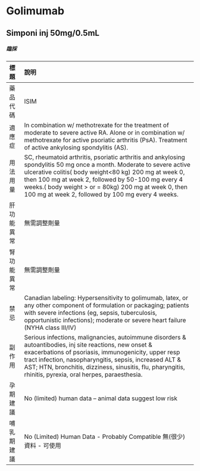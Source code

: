 # Golimumab

## Simponi inj 50mg/0.5mL

##### 臨採

| 標題       | 說明                                                                                                                                                                                                                                                                                                                                             |
|:-----------|:-------------------------------------------------------------------------------------------------------------------------------------------------------------------------------------------------------------------------------------------------------------------------------------------------------------------------------------------------|
| 藥品代碼   | ISIM                                                                                                                                                                                                                                                                                                                                             |
| 適應症     | In combination w/ methotrexate for the treatment of moderate to severe active RA. Alone or in combination w/ methotrexate for active psoriatic arthritis (PsA). Treatment of active ankylosing spondylitis (AS).                                                                                                                                 |
| 用法用量   | SC, rheumatoid arthritis, psoriatic arthritis and ankylosing spondylitis 50 mg once a month. Moderate to severe active ulcerative colitis( body weight<80 kg) 200 mg at week 0, then 100 mg at week 2, followed by 50-100 mg every 4 weeks.( body weight > or = 80kg) 200 mg at week 0, then 100 mg at week 2, followed by 100 mg every 4 weeks. |
| 肝功能異常 | 無需調整劑量                                                                                                                                                                                                                                                                                                                                     |
| 腎功能異常 | 無需調整劑量                                                                                                                                                                                                                                                                                                                                     |
| 禁忌       | Canadian labeling: Hypersensitivity to golimumab, latex, or any other component of formulation or packaging; patients with severe infections (eg, sepsis, tuberculosis, opportunistic infections); moderate or severe heart failure (NYHA class III/IV)                                                                                          |
| 副作用     | Serious infections, malignancies, autoimmune disorders & autoantibodies, inj site reactions, new onset & exacerbations of psoriasis, immunogenicity, upper resp tract infection, nasopharyngitis, sepsis, increased ALT & AST; HTN, bronchitis, dizziness, sinusitis, flu, pharyngitis, rhinitis, pyrexia, oral herpes, paraesthesia.            |
| 孕期建議   | No (limited) human data – animal data suggest low risk                                                                                                                                                                                                                                                                                           |
| 哺乳期建議 | No (Limited) Human Data - Probably Compatible 無(很少)資料 - 可使用                                                                                                                                                                                                                                                                              |


